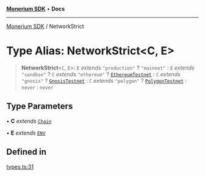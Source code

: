 [**Monerium SDK**](../README.md) • **Docs**

***

[Monerium SDK](../README.md) / NetworkStrict

# Type Alias: NetworkStrict\<C, E\>

> **NetworkStrict**\<`C`, `E`\>: `E` *extends* `"production"` ? `"mainnet"` : `E` *extends* `"sandbox"` ? `C` *extends* `"ethereum"` ? [`EthereumTestnet`](EthereumTestnet.md) : `C` *extends* `"gnosis"` ? [`GnosisTestnet`](GnosisTestnet.md) : `C` *extends* `"polygon"` ? [`PolygonTestnet`](PolygonTestnet.md) : `never` : `never`

## Type Parameters

• **C** *extends* [`Chain`](Chain.md)

• **E** *extends* [`ENV`](ENV.md)

## Defined in

[types.ts:31](https://github.com/monerium/js-monorepo/blob/main/packages/sdk/src/types.ts#L31)
